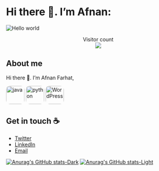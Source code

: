 # Hi there 👋. I’m Afnan:

<img src="https://raw.githubusercontent.com/sagar-viradiya/sagar-viradiya/master/resources/banner.png" alt="Hello world">

<p align="center"> 
  Visitor count<br>
  <img src="https://profile-counter.glitch.me/afnan-farhat/count.svg" />
</p>

## About me

Hi there 👋. I’m Afnan Farhat,

<img src="https://github.com/afnan-farhat/afnan-farhat/assets/143901435/77cdf69d-0e15-4b69-8d51-956d74635686" alt="java" width="50" style="border-radius: 10px;">
<img src="https://github.com/afnan-farhat/afnan-farhat/assets/143901435/49cba83f-c41d-4b64-b09c-65e8cb533b37" alt="python" width="50" style="border-radius: 10px;">
<img src="https://github.com/afnan-farhat/afnan-farhat/assets/143901435/c4c99388-636b-4a1c-80ce-04653a09d6aa" alt="WordPress" width="50" style="border-radius: 10px;">


## Get in touch :coffee:

- [Twitter](https://X.com/Afnantarig)
- [LinkedIn](https://www.linkedin.com/in/afnan-farhat-b33bb627a?)
- [Email](afnan.t.farhat@gmail.com)


[![Anurag's GitHub stats-Dark](https://github-readme-stats.vercel.app/api?username=afnan-farhat\&show_icons=true\&theme=github_dark#gh-dark-mode-only)](https://github.com/afnan-farhat/github-readme-stats#responsive-card-theme#github_dark)
[![Anurag's GitHub stats-Light](https://github-readme-stats.vercel.app/api?username=afnan-farhat\&show_icons=true\&theme=default#gh-light-mode-only)](https://github.com/afnan-farhat/github-readme-stats#responsive-card-theme#gh-light-mode-only)


